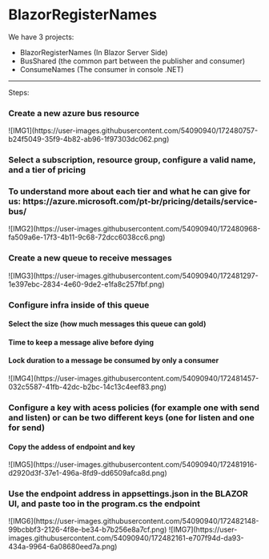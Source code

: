 # BlazorRegisterNames

We have 3 projects:
- BlazorRegisterNames (In Blazor Server Side)
- BusShared (the common part between the publisher and consumer)
- ConsumeNames (The consumer in console .NET)

<hr/>

Steps:

<h3>Create a new azure bus resource</h3>
![IMG1](https://user-images.githubusercontent.com/54090940/172480757-b24f5049-35f9-4b82-ab96-1f97303dc062.png)

<h3>Select a subscription, resource group, configure a valid name, and a tier of pricing</h3>
<h3> To understand more about each tier and what he can give for us: https://azure.microsoft.com/pt-br/pricing/details/service-bus/</h3>
![IMG2](https://user-images.githubusercontent.com/54090940/172480968-fa509a6e-17f3-4b11-9c68-72dcc6038cc6.png)

<h3>Create a new queue to receive messages</h3>
![IMG3](https://user-images.githubusercontent.com/54090940/172481297-1e397ebc-2834-4e60-9de2-e1fa8c257fbf.png)

<h3>Configure infra inside of this queue</h3>
<h4>Select the size (how much messages this queue can gold)</h4>
<h4>Time to keep a message alive before dying</h4>
<h4>Lock duration to a message be consumed by only a consumer</h4>
![IMG4](https://user-images.githubusercontent.com/54090940/172481457-032c5587-41fb-42dc-b2bc-14c13c4eef83.png)

<h3>Configure a key with acess policies (for example one with send and listen) or can be two different keys (one for listen and one for send)</h3>
<h4>Copy the addess of endpoint and key</h4>
![IMG5](https://user-images.githubusercontent.com/54090940/172481916-d2920d3f-37e1-496a-8fd9-dd6509afca8d.png)

<h3>Use the endpoint address in appsettings.json in the BLAZOR UI, and paste too in the program.cs the endpoint</h3>
![IMG6](https://user-images.githubusercontent.com/54090940/172482148-99bcbbf3-2126-4f8e-be34-b7b256e8a7cf.png)
![IMG7](https://user-images.githubusercontent.com/54090940/172482161-e707f94d-da93-434a-9964-6a08680eed7a.png)


